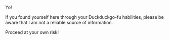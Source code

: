 Yo!

If you found yourself here through your Duckduckgo-fu habilities, please be aware that I am not a reliable source of information.

Proceed at your own risk!
